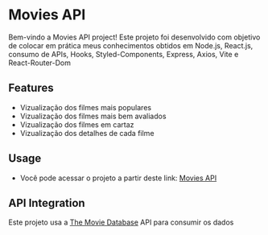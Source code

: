 # Movies API
Bem-vindo a Movies API project!
Este projeto foi desenvolvido com objetivo de colocar em prática meus conhecimentos obtidos em Node.js, React.js, consumo de APIs, Hooks, Styled-Components, Express, Axios, Vite e React-Router-Dom

## Features

- Vizualização dos filmes mais populares
- Vizualização dos filmes mais bem avaliados
- Vizualização dos filmes em cartaz
- Vizualização dos detalhes de cada filme

## Usage

- Você pode acessar o projeto a partir deste link: <a href="https://movies-api-react.vercel.app/"> Movies API </a>

## API Integration

Este projeto usa a <a href="https://www.themoviedb.org/?language=pt-BR">The Movie Database</a> API para consumir os dados
